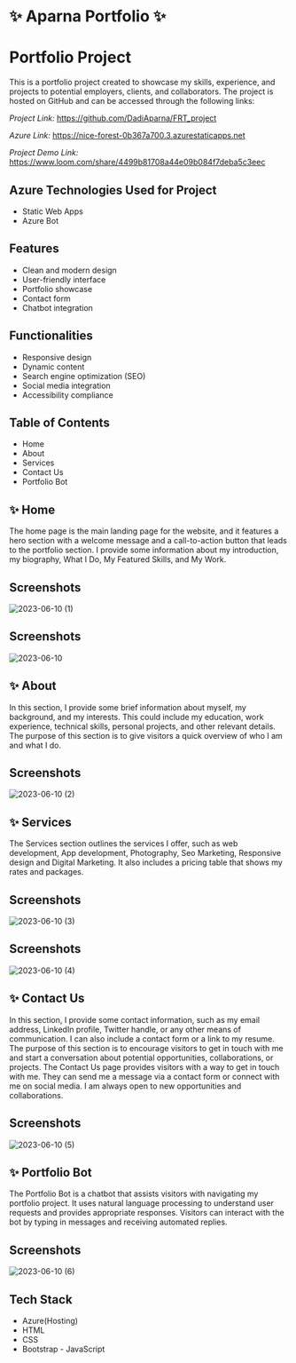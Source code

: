 # ✨ Aparna Portfolio ✨

# Portfolio Project
This is a portfolio project created to showcase my skills, experience, and projects to potential employers, clients, and collaborators. 
The project is hosted on GitHub and can be accessed through the following links:

*Project Link:* https://github.com/DadiAparna/FRT_project

*Azure Link:* https://nice-forest-0b367a700.3.azurestaticapps.net

*Project Demo Link:* https://www.loom.com/share/4499b81708a44e09b084f7deba5c3eec


## Azure Technologies Used for Project

- Static Web Apps
- Azure Bot

## Features

- Clean and modern design
- User-friendly interface
- Portfolio showcase
- Contact form
- Chatbot integration


## Functionalities

- Responsive design
- Dynamic content
- Search engine optimization (SEO)
- Social media integration
- Accessibility compliance


## Table of Contents

- Home
- About
- Services
- Contact Us
- Portfolio Bot


## ✨ Home

The home page is the main landing page for the website, 
and it features a hero section with a welcome message and a call-to-action button that leads to the portfolio section.
I provide some information about my introduction, my biography, What I Do, My Featured Skills, and My Work.

## Screenshots
![2023-06-10 (1)](https://github.com/DadiAparna/FRT_project/assets/111778445/0620ea15-b8b8-4ba3-838d-0a3a0e487eb9)


## Screenshots
![2023-06-10](https://github.com/DadiAparna/FRT_project/assets/111778445/4f89fa75-1804-4186-872b-31416af6a708)




## ✨ About
In this section, I provide some brief information about myself, my background, and my interests. 
This could include my education, work experience, technical skills, personal projects, and other relevant details. 
The purpose of this section is to give visitors a quick overview of who I am and what I do.

## Screenshots


![2023-06-10 (2)](https://github.com/DadiAparna/FRT_project/assets/111778445/9129dc5d-2df4-42e2-9e46-0e73432edd0d)

## ✨ Services

The Services section outlines the services I offer, such as web development, App development, Photography, Seo Marketing, Responsive design and Digital Marketing.
It also includes a pricing table that shows my rates and packages.

## Screenshots

![2023-06-10 (3)](https://github.com/DadiAparna/FRT_project/assets/111778445/b3acce75-c3e9-40fc-a0ca-b82625ca1646)

## Screenshots


![2023-06-10 (4)](https://github.com/DadiAparna/FRT_project/assets/111778445/bd4184bc-93e0-45f6-9511-3acfad8d55aa)

## ✨ Contact Us

In this section, I provide some contact information, such as my email address, LinkedIn profile, Twitter handle, or any other means of communication. 
I can also include a contact form or a link to my resume. The purpose of this section is to encourage visitors to get in touch with me and start a conversation about potential opportunities, collaborations, or projects.
The Contact Us page provides visitors with a way to get in touch with me. They can send me a message via a contact form or connect with me on social media. I am always open to new opportunities and collaborations.

## Screenshots

![2023-06-10 (5)](https://github.com/DadiAparna/FRT_project/assets/111778445/5d0e1ae0-f268-448f-9ff1-8b831d555d9f)

## ✨ Portfolio Bot

The Portfolio Bot is a chatbot that assists visitors with navigating my portfolio project. It uses natural language processing to understand user requests and provides appropriate responses. 
Visitors can interact with the bot by typing in messages and receiving automated replies.

## Screenshots

![2023-06-10 (6)](https://github.com/DadiAparna/FRT_project/assets/111778445/7565cac1-509a-4e81-8200-9d97e9167b6c)

## Tech Stack

- Azure(Hosting)
- HTML
- CSS
- Bootstrap
- JavaScript
